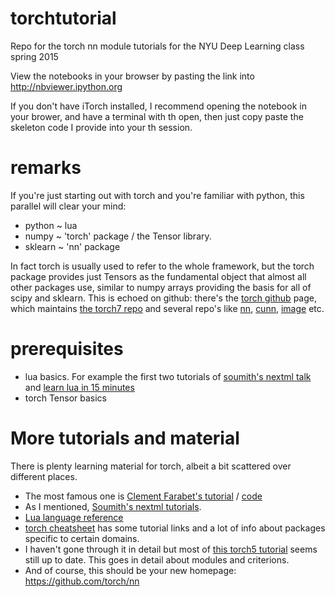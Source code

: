 # torchtutorial
Repo for the torch nn module tutorials for the NYU Deep Learning class spring 2015

View the notebooks in your browser by pasting the link into http://nbviewer.ipython.org

If you don't have iTorch installed, I recommend opening the notebook in your brower, and have a terminal with th open, then just copy paste the skeleton code I provide into your th session.

# remarks
If you're just starting out with torch and you're familiar with python, this parallel will clear your mind:
+ python ~ lua
+ numpy ~ 'torch' package / the Tensor library. 
+ sklearn ~ 'nn' package

In fact torch is usually used to refer to the whole framework, but the torch package provides just Tensors as the fundamental object that almost all other packages use, similar to numpy arrays providing the basis for all of scipy and sklearn.
This is echoed on github: there's the [torch github](https://github.com/torch) page, which maintains [the torch7 repo](https://github.com/torch/torch7) and several repo's like [nn](https://github.com/torch/nn), [cunn](https://github.com/torch/cunn), [image](https://github.com/torch/image) etc.

# prerequisites
- lua basics. For example the first two tutorials of [soumith's nextml talk](https://github.com/soumith/nextml) and [learn lua in 15 minutes](http://tylerneylon.com/a/learn-lua/)
- torch Tensor basics

# More tutorials and material
There is plenty learning material for torch, albeit a bit scattered over different places. 
+ The most famous one is [Clement Farabet's tutorial](http://code.madbits.com/wiki/doku.php) / [code](https://github.com/torch/tutorials)
+ As I mentioned, [Soumith's nextml tutorials](https://github.com/soumith/nextml).
+ [Lua language reference](http://www.lua.org/manual/5.1/)
+ [torch cheatsheet](https://github.com/torch/torch7/wiki/Cheatsheet) has some tutorial links and a lot of info about packages specific to certain domains.
+ I haven't gone through it in detail but most of [this torch5 tutorial](http://torch5.sourceforge.net/manual/nn/) seems still up to date. This goes in detail about modules and criterions.
+ And of course, this should be your new homepage: https://github.com/torch/nn
